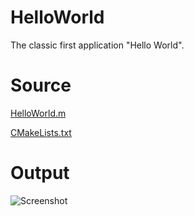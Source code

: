 # HelloWorld

The classic first application "Hello World".

# Source

[HelloWorld.m](./HelloWorld.m)

[CMakeLists.txt](./CMakeLists.txt)

# Output

![Screenshot](../../docs/Pictures/HelloWorld.png)
